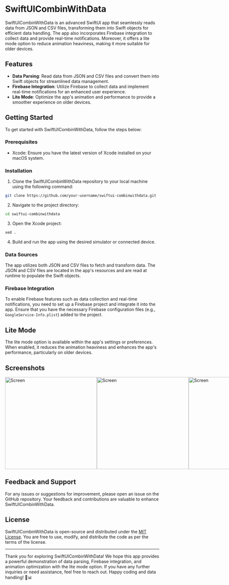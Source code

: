 # SwiftUICombinWithData

SwiftUICombinWithData is an advanced SwiftUI app that seamlessly reads data from JSON and CSV files, transforming them into Swift objects for efficient data handling. The app also incorporates Firebase integration to collect data and provide real-time notifications. Moreover, it offers a lite mode option to reduce animation heaviness, making it more suitable for older devices.

## Features

- **Data Parsing**: Read data from JSON and CSV files and convert them into Swift objects for streamlined data management.
- **Firebase Integration**: Utilize Firebase to collect data and implement real-time notifications for an enhanced user experience.
- **Lite Mode**: Optimize the app's animation and performance to provide a smoother experience on older devices.

## Getting Started

To get started with SwiftUICombinWithData, follow the steps below:

### Prerequisites

- Xcode: Ensure you have the latest version of Xcode installed on your macOS system.

### Installation

1. Clone the SwiftUICombinWithData repository to your local machine using the following command:

```bash
git clone https://github.com/your-username/swiftui-combinwithdata.git
```

2. Navigate to the project directory:

```bash
cd swiftui-combinwithdata
```

3. Open the Xcode project:

```bash
xed .
```

4. Build and run the app using the desired simulator or connected device.

### Data Sources

The app utilizes both JSON and CSV files to fetch and transform data. The JSON and CSV files are located in the app's resources and are read at runtime to populate the Swift objects.

### Firebase Integration

To enable Firebase features such as data collection and real-time notifications, you need to set up a Firebase project and integrate it into the app. Ensure that you have the necessary Firebase configuration files (e.g., `GoogleService-Info.plist`) added to the project.

## Lite Mode

The lite mode option is available within the app's settings or preferences. When enabled, it reduces the animation heaviness and enhances the app's performance, particularly on older devices.

## Screenshots

<div style="display: flex; justify-content: space-between;">
  <img src="https://filedn.com/lgYM5v25LH64Wknu6KIrjpj/Client%20Project/Innovative%20Candor/GitHub/SwiftUICombinWithData/1.png" alt="Screen" width="300">
  <img src="https://filedn.com/lgYM5v25LH64Wknu6KIrjpj/Client%20Project/Innovative%20Candor/GitHub/SwiftUICombinWithData/2.png" alt="Screen" width="300">
  <img src="https://filedn.com/lgYM5v25LH64Wknu6KIrjpj/Client%20Project/Innovative%20Candor/GitHub/SwiftUICombinWithData/3.png" alt="Screen" width="300">
</div>

## Feedback and Support

For any issues or suggestions for improvement, please open an issue on the GitHub repository. Your feedback and contributions are valuable to enhance SwiftUICombinWithData.

## License

SwiftUICombinWithData is open-source and distributed under the [MIT License](https://swiftui-combinwithdata.com/mit_license/). You are free to use, modify, and distribute the code as per the terms of the license.

---

Thank you for exploring SwiftUICombinWithData! We hope this app provides a powerful demonstration of data parsing, Firebase integration, and animation optimization with the lite mode option. If you have any further inquiries or need assistance, feel free to reach out. Happy coding and data handling! 🚀📊
